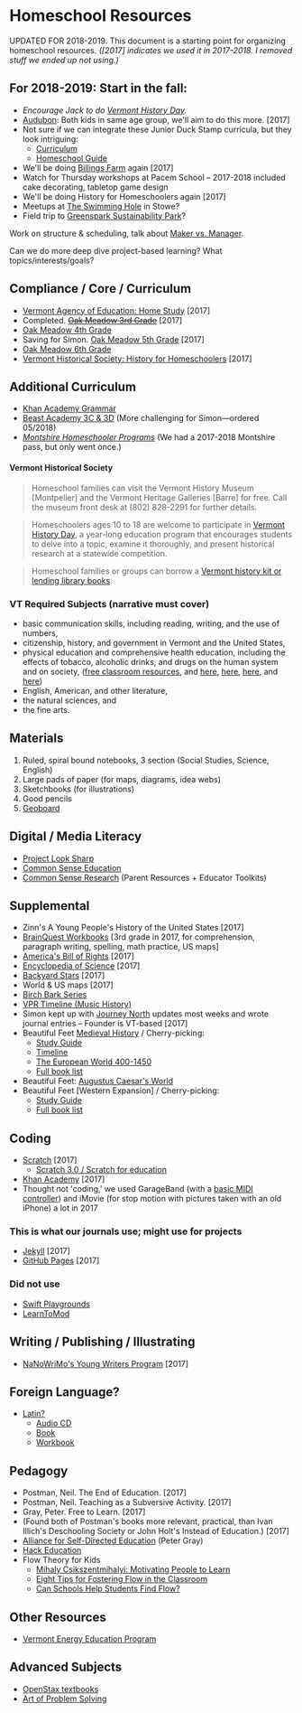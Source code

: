 # Homeschool Resources

UPDATED FOR 2018-2019. This document is a starting point for organizing homeschool resources. *([2017] indicates we used it in 2017-2018. I removed stuff we ended up not using.)*

## For 2018-2019: Start in the fall:

* *Encourage Jack to do [Vermont History Day](http://vermonthistory.org/educate/vermont-history-day).*
* [Audubon](http://vt.audubon.org/programs/homeschool-programs): Both kids in same age group, we'll aim to do this more. [2017]
* Not sure if we can integrate these Junior Duck Stamp curricula, but they look intriguing:
  * [Curriculum](https://www.fws.gov/birds/education/junior-duck-stamp-conservation-program/conservation-education-curriculum.php)
  * [Homeschool Guide](https://www.fws.gov/migratorybirds/pdf/education/JuniorDuckStamp-HomeschoolGuide.pdf)
* We'll be doing [Billings Farm](https://billingsfarm.org/education/homeschooler-days/) again [2017]
* Watch for Thursday workshops at Pacem School &ndash; 2017-2018 included cake decorating, tabletop game design
* We'll be doing History for Homeschoolers again [2017]
* Meetups at [The Swimming Hole](https://theswimmingholestowe.com/) in Stowe?
* Field trip to [Greenspark Sustainability Park](http://greensparkvt.com/)?

Work on structure & scheduling, talk about [Maker vs. Manager](http://www.paulgraham.com/makersschedule.html).

Can we do more deep dive project-based learning? What topics/interests/goals?

## Compliance / Core / Curriculum

* [Vermont Agency of Education: Home Study](http://education.vermont.gov/vermont-schools/school-operations/home-study) [2017]
* Completed. ~~[Oak Meadow 3rd Grade](http://www.oakmeadowbookstore.com/Third-Grade-c149/)~~ [2017]
* [Oak Meadow 4th Grade](http://www.oakmeadowbookstore.com/Fourth-Grade-c150/)
* Saving for Simon. [Oak Meadow 5th Grade](http://www.oakmeadowbookstore.com/Fifth-Grade-c151/) [2017]
* [Oak Meadow 6th Grade](http://www.oakmeadowbookstore.com/Sixth-Grade-c152/)
* [Vermont Historical Society: History for Homeschoolers](http://vermonthistory.org/educate/homeschool) [2017]

## Additional Curriculum

* [Khan Academy Grammar](https://www.khanacademy.org/humanities/grammar)
* [Beast Academy 3C & 3D](https://beastacademy.com/books/3C) (More challenging for Simon—ordered 05/2018)
* *[Montshire Homeschooler Programs](https://www.montshire.org/programs/list/category/homeschooler-programs)* (We had a 2017-2018 Montshire pass, but only went once.)

#### Vermont Historical Society

> Homeschool families can visit the Vermont History Museum [Montpelier] and the Vermont Heritage Galleries [Barre] for free. Call the museum front desk at (802) 828-2291 for further details.

> Homeschoolers ages 10 to 18 are welcome to participate in [Vermont History Day](http://vermonthistory.org/educate/vermont-history-day), a year-long education program that encourages students to delve into a topic, examine it thoroughly, and present historical research at a statewide competition.

> Homeschool families or groups can borrow a [Vermont history kit or lending library books](http://vermonthistory.org/educate/in-your-classroom).

### VT Required Subjects (narrative must cover)

* basic communication skills, including reading, writing, and the use of numbers,
* citizenship, history, and government in Vermont and the United States,
* physical education and comprehensive health education, including the effects of tobacco, alcoholic drinks, and drugs on the human system and on society, ([free classroom resources](https://teens.drugabuse.gov/teachers), and [here](https://teens.drugabuse.gov/national-drug-alcohol-facts-week/order-free-materials), [here](http://headsup.scholastic.com/teachers/collections/compilations-past-issues#annualcompilations), [here](http://headsup.scholastic.com/teachers/collections/student-activities-and-printable-worksheets), and [here](http://headsup.scholastic.com/sites/default/files/block/images/NIDA7_worksheet3.pdf))
* English, American, and other literature,
* the natural sciences, and
* the fine arts.

## Materials

1. Ruled, spiral bound notebooks, 3 section (Social Studies, Science, English)
2. Large pads of paper (for maps, diagrams, idea webs)
3. Sketchbooks (for illustrations)
4. Good pencils
5. [Geoboard](https://www.amazon.com/Learning-Resources-LER1512-Two-Sided-Geoboard/dp/B000XP1Z1A/ref=sr_1_3?ie=UTF8&qid=1526828265&sr=8-3&keywords=geoboard)

## Digital / Media Literacy

* [Project Look Sharp](https://www.projectlooksharp.org/?action=kits)
* [Common Sense Education](https://www.commonsense.org/education/)
* [Common Sense Research](https://www.commonsensemedia.org/research/news-and-americas-kids) (Parent Resources + Educator Toolkits)

## Supplemental

* Zinn's A Young People's History of the United States [2017]
* [BrainQuest Workbooks](https://www.amazon.com/Brain-Quest-Workbook-Grade-4/dp/0761150188/ref=sr_1_cc_1?s=aps&ie=UTF8&qid=1526864186&sr=1-1-catcorr&keywords=brainquest+grade+4) [3rd grade in 2017, for comprehension, paragraph writing, spelling, math practice, US maps]
* [America's Bill of Rights](http://www.bearpondbooks.com/book/9780062352309) [2017]
* [Encyclopedia of Science](http://www.bearpondbooks.com/book/9780756622206) [2017]
* [Backyard Stars](http://www.bearpondbooks.com/book/9781570541728) [2017]
* World & US maps [2017]
* [Birch Bark Series](https://www.amazon.com/Birchbark-House-Louise-Erdrich/dp/0786814543)
* [VPR Timeline (Music History)](http://digital.vpr.net/programs/timeline#stream/0)
* Simon kept up with [Journey North](http://journeynorth.org) updates most weeks and wrote journal entries – Founder is VT-based [2017]
* Beautiful Feet [Medieval History](http://bfbooks.com/Medieval-History-Intermediate-Pack) / Cherry-picking:
  * [Study Guide](http://bfbooks.com/Medieval-Intermediate-Study-Guide?sc=17&category=847)
  * [Timeline](http://bfbooks.com/Medieval-History-Timeline)
  * [The European World 400-1450](http://bfbooks.com/The-European-World-400-1450)
  * [Full book list](http://bfbooks.com/Medieval-History-Intermediate-Pack)
* Beautiful Feet: [Augustus Caesar's World](http://bfbooks.com/Augustus-Caesars-World?sc=17&category=8)
* Beautiful Feet [Western Expansion] / Cherry-picking:
  * [Study Guide](http://bfbooks.com/Western-Expansion-Study-Guide)
  * [Full book list](http://bfbooks.com/Western-Expansion-of-the-US-Pack)

## Coding

* [Scratch](http://scratch.mit.edu) [2017]
  * [Scratch 3.0 / Scratch for education](https://ww2.kqed.org/mindshift/2017/07/17/mits-scratch-program-is-evolving-for-greater-more-mobile-creativity/)
* [Khan Academy](https://www.khanacademy.org/) [2017]
* Thought not 'coding,' we used GarageBand (with a [basic MIDI controller](https://www.amazon.com/Korg-MICROKEY25-microKEY-MIDI-Keyboard/dp/B007VQIBB6)) and iMovie (for stop motion with pictures taken with an old iPhone) a lot in 2017

### This is what our journals use; might use for projects

* [Jekyll](http://jekyllrb.com) [2017]
* [GitHub Pages](https://pages.github.com/) [2017]

### Did not use

* [Swift Playgrounds](https://www.apple.com/swift/playgrounds/)
* [LearnToMod](https://www.learntomod.com/)

## Writing / Publishing / Illustrating

* [NaNoWriMo's Young Writers Program](https://ywp.nanowrimo.org/pages/writer-resources) [2017]

## Foreign Language?

* [Latin?](https://oakmeadow.com/news/courses/latin-i/)
  * [Audio CD](https://www.amazon.com/North-American-Cambridge-Latin-Course/dp/0521005027/ref=sr_1_1?ie=UTF8&qid=1526782388&sr=8-1&keywords=Cambridge+Latin+Course%3A+Unit+1+audio+cd)
  * [Book](https://www.amazon.com/Cambridge-Latin-Course-North-American/dp/0521004349)
  * [Workbook](https://www.amazon.com/Cambridge-Latin-Course-North-American/dp/0521004349)

## Pedagogy

* Postman, Neil. The End of Education. [2017]
* Postman, Neil. Teaching as a Subversive Activity. [2017]
* Gray, Peter. Free to Learn. [2017]
* (Found both of Postman's books more relevant, practical, than Ivan Illich's Deschooling Society or John Holt's Instead of Education.) [2017]
* [Alliance for Self-Directed Education](https://www.self-directed.org/) (Peter Gray)
* [Hack Education](http://hackeducation.com/)
* Flow Theory for Kids
  * [Mihaly Csikszentmihalyi: Motivating People to Learn](https://www.edutopia.org/mihaly-csikszentmihalyi-motivating-people-learn)
  * [Eight Tips for Fostering Flow in the Classroom](https://greatergood.berkeley.edu/article/item/eight_tips_for_fostering_flow_in_the_classroom)
  * [Can Schools Help Students Find Flow?](https://greatergood.berkeley.edu/article/item/can_schools_help_students_find_flow)

## Other Resources

* [Vermont Energy Education Program](http://veep.org/veep-programs/veep-curricula/)

## Advanced Subjects

* [OpenStax textbooks](https://openstax.org/subjects)
* [Art of Problem Solving](https://artofproblemsolving.com/)
